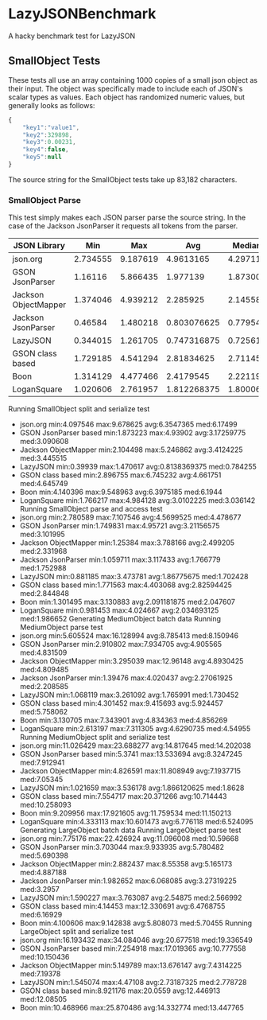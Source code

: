 # LazyJSONBenchmark
A hacky benchmark test for LazyJSON

## SmallObject Tests

These tests all use an array containing 1000 copies of a small json object as their input. The object was specifically made to include each of JSON's scalar types as values. Each object has randomized numeric values, but generally looks as follows:

```javascript
{
	"key1":"value1",
	"key2":329898,
	"key3":0.00231,
	"key4":false,
	"key5":null
}
````

The source string for the SmallObject tests take up 83,182 characters.

### SmallObject Parse

This test simply makes each JSON parser parse the source string. In the case of the Jackson JsonParser it requests all tokens from the parser.

JSON Library | Min | Max | Avg | Median
-------------|-----|-----|-----|-------
json.org | 2.734555 | 9.187619 | 4.9613165 | 4.297115
GSON JsonParser | 1.16116 | 5.866435 | 1.977139 | 1.873002
Jackson ObjectMapper | 1.374046 | 4.939212 | 2.285925 | 2.145588
Jackson JsonParser | 0.46584 | 1.480218 | 0.803076625 | 0.77954
LazyJSON | 0.344015 | 1.261705 | 0.747316875 | 0.72561
GSON class based | 1.729185 | 4.541294 | 2.81834625 | 2.711455
Boon | 1.314129 | 4.477466 | 2.4179545 | 2.221195
LoganSquare | 1.020606 | 2.761957 | 1.812268375 | 1.800063



Running SmallObject split and serialize test
 + json.org min:4.097546 max:9.678625 avg:6.3547365 med:6.17499
 + GSON JsonParser based min:1.873223 max:4.93902 avg:3.17259775 med:3.090608
 + Jackson ObjectMapper min:2.104498 max:5.246862 avg:3.4124225 med:3.445515
 + LazyJSON min:0.39939 max:1.470617 avg:0.8138369375 med:0.784255
 + GSON class based min:2.896755 max:6.745232 avg:4.661751 med:4.645749
 + Boon min:4.140396 max:9.548963 avg:6.3975185 med:6.1944
 + LoganSquare min:1.766217 max:4.984128 avg:3.0102225 med:3.036142
Running SmallObject parse and access test
 + json.org min:2.780589 max:7.107546 avg:4.5699525 med:4.478677
 + GSON JsonParser min:1.749831 max:4.95721 avg:3.21156575 med:3.101995
 + Jackson ObjectMapper min:1.25384 max:3.788166 avg:2.499205 med:2.331968
 + Jackson JsonParser min:1.059711 max:3.117433 avg:1.766779 med:1.752988
 + LazyJSON min:0.881185 max:3.473781 avg:1.86775675 med:1.702428
 + GSON class based min:1.771563 max:4.403068 avg:2.82594425 med:2.844848
 + Boon min:1.301495 max:3.130883 avg:2.091181875 med:2.047607
 + LoganSquare min:0.981453 max:4.024667 avg:2.034693125 med:1.986652
Generating MediumObject batch data
Running MediumObject parse test
 + json.org min:5.605524 max:16.128994 avg:8.785413 med:8.150946
 + GSON JsonParser min:2.910802 max:7.934705 avg:4.905565 med:4.831509
 + Jackson ObjectMapper min:3.295039 max:12.96148 avg:4.8930425 med:4.809485
 + Jackson JsonParser min:1.39476 max:4.020437 avg:2.27061925 med:2.208585
 + LazyJSON min:1.068119 max:3.261092 avg:1.765991 med:1.730452
 + GSON class based min:4.301452 max:9.415693 avg:5.924457 med:5.758062
 + Boon min:3.130705 max:7.343901 avg:4.834363 med:4.856269
 + LoganSquare min:2.613197 max:7.311305 avg:4.6290735 med:4.54955
Running MediumObject split and serialize test
 + json.org min:11.026429 max:23.688277 avg:14.817645 med:14.202038
 + GSON JsonParser based min:5.3741 max:13.533694 avg:8.3247245 med:7.912941
 + Jackson ObjectMapper min:4.826591 max:11.808949 avg:7.1937715 med:7.05345
 + LazyJSON min:1.021659 max:3.536178 avg:1.866120625 med:1.8628
 + GSON class based min:7.554717 max:20.371266 avg:10.714443 med:10.258093
 + Boon min:9.209956 max:17.921605 avg:11.759534 med:11.150213
 + LoganSquare min:4.333113 max:10.601473 avg:6.776118 med:6.524095
Generating LargeObject batch data
Running LargeObject parse test
 + json.org min:7.75176 max:22.426924 avg:11.096008 med:10.59668
 + GSON JsonParser min:3.703044 max:9.933935 avg:5.780482 med:5.690398
 + Jackson ObjectMapper min:2.882437 max:8.55358 avg:5.165173 med:4.887188
 + Jackson JsonParser min:1.982652 max:6.068085 avg:3.27319225 med:3.2957
 + LazyJSON min:1.590227 max:3.763087 avg:2.54875 med:2.566992
 + GSON class based min:4.14453 max:12.330691 avg:6.4768755 med:6.16929
 + Boon min:4.100606 max:9.142838 avg:5.808073 med:5.70455
Running LargeObject split and serialize test
 + json.org min:16.193432 max:34.084046 avg:20.677518 med:19.336549
 + GSON JsonParser based min:7.254918 max:17.019365 avg:10.777558 med:10.150436
 + Jackson ObjectMapper min:5.149789 max:13.676147 avg:7.4314225 med:7.19378
 + LazyJSON min:1.545074 max:4.47108 avg:2.73187325 med:2.778728
 + GSON class based min:8.921176 max:20.0559 avg:12.446913 med:12.08505
 + Boon min:10.468966 max:25.870486 avg:14.332774 med:13.447765
